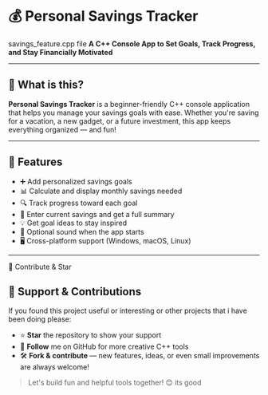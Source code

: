 # 💰 Personal Savings Tracker
savings_feature.cpp file
**A C++ Console App to Set Goals, Track Progress, and Stay Financially Motivated**

---

## 🌟 What is this?

**Personal Savings Tracker** is a beginner-friendly C++ console application that helps you manage your savings goals with ease. Whether you're saving for a vacation, a new gadget, or a future investment, this app keeps everything organized — and fun!

---

## 🧠 Features

- ➕ Add personalized savings goals
- 📊 Calculate and display monthly savings needed
- 🔍 Track progress toward each goal
- 🧾 Enter current savings and get a full summary
- 💡 Get goal ideas to stay inspired
- 🎵 Optional sound when the app starts
- 🖥️ Cross-platform support (Windows, macOS, Linux)

---



🤝 Contribute & Star
## 🙌 Support & Contributions

If you found this project useful or interesting or other projects that i have been doing please:

- ⭐ **Star** the repository to show your support 
- 👤 **Follow** me on GitHub for more creative C++ tools  
- 🛠️ **Fork & contribute** — new features, ideas, or even small improvements are always welcome!

> Let's build fun and helpful tools together! 😊
its good


